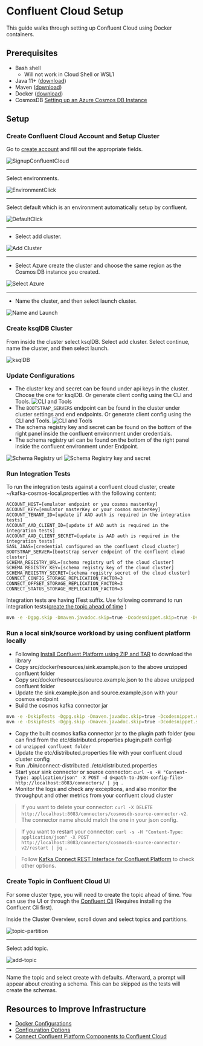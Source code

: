 # Confluent Cloud Setup

This guide walks through setting up Confluent Cloud using Docker containers.

## Prerequisites

- Bash shell
    - Will not work in Cloud Shell or WSL1
- Java 11+ ([download](https://www.oracle.com/java/technologies/javase-jdk11-downloads.html))
- Maven ([download](https://maven.apache.org/download.cgi))
- Docker ([download](https://www.docker.com/products/docker-desktop))
- CosmosDB [Setting up an Azure Cosmos DB Instance](https://github.com/Azure/azure-sdk-for-java/blob/main/sdk/cosmos/azure-cosmos-kafka-connect/dev/CosmosDB_Setup.md)

## Setup

### Create Confluent Cloud Account and Setup Cluster
Go to [create account](https://www.confluent.io/get-started/) and fill out the appropriate fields.

![SignupConfluentCloud](images/SignUpConfluentCloud.png)

---

Select environments. 

![EnvironmentClick](images/environment-click.png)

---

Select default which is an environment automatically setup by confluent. 

![DefaultClick](images/click-default.png)

---

- Select add cluster. 

![Add Cluster](images/click-add-cluster.png)

---

- Select Azure create the cluster and choose the same region as the Cosmos DB instance you created.

![Select Azure](images/select-azure.png)

---

- Name the cluster, and then select launch cluster.

![Name and Launch](images/select-name-launch.png)


### Create ksqlDB Cluster
From inside the cluster select ksqlDB. Select add cluster. Select continue, name the cluster, and then select launch.

![ksqlDB](images/select-ksqlDB.png)

### Update Configurations
- The cluster key and secret can be found under api keys in the cluster. Choose the one for ksqlDB. Or generate client config using the CLI and Tools. ![CLI and Tools](images/cli-and-tools.png)
- The `BOOTSTRAP_SERVERS` endpoint can be found in the cluster under cluster settings and end endpoints. Or generate client config using the CLI and Tools. ![CLI and Tools](images/cli-and-tools.png)
- The schema registry key and secret can be found on the bottom of the right panel inside the confluent environment under credentials.
- The schema registry url can be found on the bottom of the right panel inside the confluent environment under Endpoint.
  
![Schema Registry url](images/schema-registry.png)
![Schema Registry key and secret](images/schema-key-and-secret.png)

### Run Integration Tests
To run the integration tests against a confluent cloud cluster, create ~/kafka-cosmos-local.properties with the following content:
```
ACCOUNT_HOST=[emulator endpoint or you cosmos masterKey]
ACCOUNT_KEY=[emulator masterKey or your cosmos masterKey]
ACCOUNT_TENANT_ID=[update if AAD auth is required in the integration tests]
ACCOUNT_AAD_CLIENT_ID=[update if AAD auth is required in the integration tests]
ACCOUNT_AAD_CLIENT_SECRET=[update is AAD auth is required in the integration tests]
SASL_JAAS=[credential configured on the confluent cloud cluster]
BOOTSTRAP_SERVER=[bootstrap server endpoint of the confluent cloud cluster]
SCHEMA_REGISTRY_URL=[schema registry url of the cloud cluster]
SCHEMA_REGISTRY_KEY=[schema registry key of the cloud cluster]
SCHEMA_REGISTRY_SECRET=[schema registry secret of the cloud cluster]
CONNECT_CONFIG_STORAGE_REPLICATION_FACTOR=3
CONNECT_OFFSET_STORAGE_REPLICATION_FACTOR=3
CONNECT_STATUS_STORAGE_REPLICATION_FACTOR=3
```
Integration tests are having ITest suffix. Use following command to run integration tests([create the topic ahead of time](#create-topic-in-confluent-cloud-ui) )
```bash
mvn -e -Dgpg.skip -Dmaven.javadoc.skip=true -Dcodesnippet.skip=true -Dspotbugs.skip=true -Dcheckstyle.skip=true -Drevapi.skip=true -pl ,azure-cosmos-kafka-connect test package -Pkafka-integration
```

### Run a local sink/source workload by using confluent platform locally
- Following [Install Confluent Platform using ZIP and TAR](https://docs.confluent.io/platform/current/installation/installing_cp/zip-tar.html#prod-kafka-cli-install) to download the library
- Copy src/docker/resources/sink.example.json to the above unzipped confluent folder
- Copy src/docker/resources/source.example.json to the above unzipped confluent folder
- Update the sink.example.json and source.example.json with your cosmos endpoint
- Build the cosmos kafka connector jar
```bash
mvn -e -DskipTests -Dgpg.skip -Dmaven.javadoc.skip=true -Dcodesnippet.skip=true -Dspotbugs.skip=true -Dcheckstyle.skip=true -Drevapi.skip=true -pl ,azure-cosmos,azure-cosmos-tests -am clean install
mvn -e -DskipTests -Dgpg.skip -Dmaven.javadoc.skip=true -Dcodesnippet.skip=true -Dspotbugs.skip=true -Dcheckstyle.skip=true -Drevapi.skip=true -pl ,azure-cosmos-kafka-connect clean install
```
- Copy the built cosmos kafka connector jar to the plugin path folder (you can find from the etc/distributed.properties plugin.path config)
- ```cd unzipped confluent folder```
- Update the etc/distributed.properties file with your confluent cloud cluster config
- Run ./bin/connect-distributed ./etc/distributed.properties
- Start your sink connector or source connector: ```curl -s -H "Content-Type: application/json" -X POST -d @<path-to-JSON-config-file> http://localhost:8083/connectors/ | jq .```
- Monitor the logs and check any exceptions, and also monitor the throughput and other metrics from your confluent cloud cluster

> If you want to delete your connector: ```curl -X DELETE http://localhost:8083/connectors/cosmosdb-source-connector-v2```. The connector name should match the one in your json config.

> If you want to restart your connector: ```curl -s -H "Content-Type: application/json" -X POST http://localhost:8083/connectors/cosmosdb-source-connector-v2/restart | jq .```

> Follow [Kafka Connect REST Interface for Confluent Platform](https://docs.confluent.io/platform/current/connect/references/restapi.html) to check other options.

### Create Topic in Confluent Cloud UI
For some cluster type, you will need to create the topic ahead of time. You can use the UI or through the [Confluent Cli](https://docs.confluent.io/cloud/current/client-apps/topics/manage.html#:~:text=Confluent%20CLI%20Follow%20these%20steps%20to%20create%20a,aren%E2%80%99t%20any%20topics%20created%20yet%2C%20click%20Create%20topic.) (Requires installing the Confluent Cli first). 

Inside the Cluster Overview, scroll down and select topics and partitions.

![topic-partition](images/Topics-Partitions.png)

---

Select add topic.

![add-topic](images/add-topic.png)

---

Name the topic and select create with defaults. Afterward, a prompt will appear about creating a schema. This can be
skipped as the tests will create the schemas.

## Resources to Improve Infrastructure
- [Docker Configurations](https://docs.confluent.io/platform/current/installation/docker/config-reference.html)
- [Configuration Options](https://docs.confluent.io/platform/current/installation/configuration/index.html)
- [Connect Confluent Platform Components to Confluent Cloud](https://docs.confluent.io/cloud/current/cp-component/index.html)
